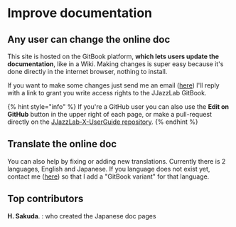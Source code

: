 # Improve documentation

## Any user can change the online doc

This site is hosted on the GitBook platform, **which lets users update the documentation**, like in a Wiki. Making changes is super easy because it's done directly in the internet browser, nothing to install.

If you want to make some changes just send me an email \([here](https://www.jjazzlab.com/en/contact/)\) I'll reply with a link to grant you write access rights to the JJazzLab GitBook. 

{% hint style="info" %}
If you're a GitHub user you can also use the **Edit on GitHub** button in the upper right of each page, or make a pull-request directly on the [JJazzLab-X-UserGuide repository](https://github.com/jjazzboss/JJazzLab-X-UserGuide).
{% endhint %}

## Translate the online doc

You can also help by fixing or adding new translations. Currently there is 2 languages, English and Japanese. If you language does not exist yet, contact me \([here](https://www.jjazzlab.com/en/contact/)\) so that I add a "GitBook variant" for that language.

## Top contributors

**H. Sakuda**. : who created the Japanese doc pages












